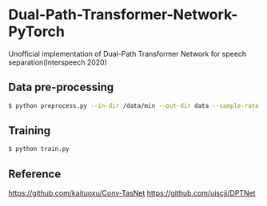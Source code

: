 # Dual-Path-Transformer-Network-PyTorch
Unofficial implementation of Dual-Path Transformer Network for speech separation(Interspeech 2020)

## Data pre-processing

```bash
$ python preprocess.py --in-dir /data/min --out-dir data --sample-rate 8000
```

## Training

```bash
$ python train.py
```

## Reference

https://github.com/kaituoxu/Conv-TasNet
https://github.com/ujscjj/DPTNet
